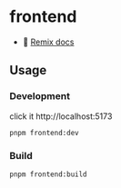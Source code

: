 # frontend

- 📖 [Remix docs](https://remix.run/docs)

## Usage

### Development

click it http://localhost:5173

```shell
pnpm frontend:dev
```

### Build

```shell
pnpm frontend:build
```
